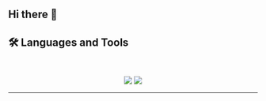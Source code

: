 ## Hi there 👋

<!--
**Amarusinggithub/Amarusinggithub** is a ✨ _special_ ✨ repository because its `README.md` (this file) appears on your GitHub profile.

Here are some ideas to get you started:

- 🔭 I’m currently working on ...
- 🌱 I’m currently learning ...
- 👯 I’m looking to collaborate on ...
- 🤔 I’m looking for help with ...
- 💬 Ask me about ...
- 📫 How to reach me: ...
- 😄 Pronouns: ...
- ⚡ Fun fact: ...
-->


## 🛠️ Languages and Tools

<br>

<p align="center">
  <img src="https://skillicons.dev/icons?i=java,spring,ts,django,python,php,react,nextjs,mysql,postgres,prisma,flutter,flutter,kubernetes" />
  <img src="https://skillicons.dev/icons?i=html,css,sass,tailwind,js,vue,git,postman,figma,ts,nginx,nextjs,npm,vue,mysql,go,dotnet,docker,aws" />
</p>

<hr>
